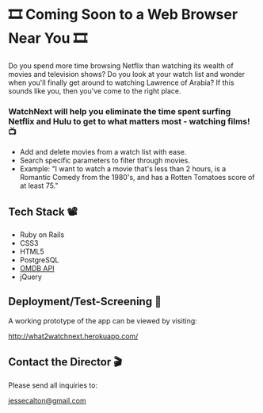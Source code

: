 # 🎞 Coming Soon to a Web Browser Near You 🎞

Do you spend more time browsing Netflix than watching its wealth of movies and television shows? Do you look at your watch list and wonder when you'll finally get around to watching Lawrence of Arabia? If this sounds like you, then you've come to the right place.

### WatchNext will help you eliminate the time spent surfing Netflix and Hulu to get to what matters most - watching films! 📺 

* Add and delete movies from a watch list with ease.
* Search specific parameters to filter through movies.
* Example: "I want to watch a movie that's less than 2 hours, is a Romantic Comedy from the 1980's, and has a Rotten Tomatoes score of at least 75."

## Tech Stack 📽️

* Ruby on Rails
* CSS3
* HTML5
* PostgreSQL
* [OMDB API](http://www.omdbapi.com)
* jQuery

## Deployment/Test-Screening 📼

A working prototype of the app can be viewed by visiting:

<http://what2watchnext.herokuapp.com/>

## Contact the Director 🎬

Please send all inquiries to: 

<jessecalton@gmail.com>
